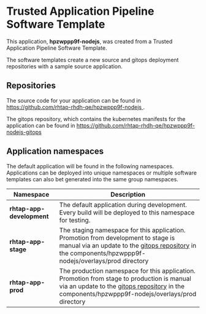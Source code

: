 # Trusted Application Pipeline Software Template

This application, **hpzwppp9f-nodejs**, was created from a Trusted Application Pipeline Software Template.

The software templates create a new source and gitops deployment repositories with a sample source application. 

## Repositories

The source code for your application can be found in [https://github.com/rhtap-rhdh-qe/hpzwppp9f-nodejs ](https://github.com/rhtap-rhdh-qe/hpzwppp9f-nodejs ).
 
The gitops repository, which contains the kubernetes manifests for the application can be found in 
[https://github.com/rhtap-rhdh-qe/hpzwppp9f-nodejs-gitops ](https://github.com/rhtap-rhdh-qe/hpzwppp9f-nodejs-gitops ) 

## Application namespaces 

The default application will be found in the following namespaces. Applications can be deployed into unique namespaces or multiple software templates can also bet generated into the same group namespaces.  

|  Namespace   |  Description   |  
| -------- | -------- |   
| **rhtap-app-development** | The default application during development. Every build will be deployed to this namespace for testing. | 
| **rhtap-app-stage** | The staging namespace for this application. Promotion from development to stage is manual via an update to the [gitops repository](https://github.com/rhtap-rhdh-qe/hpzwppp9f-nodejs-gitops ) in the components/hpzwppp9f-nodejs/overlays/prod directory |  
| **rhtap-app-prod** | The production namespace for this application. Promotion from stage to production is manual via an update to the [gitops repository](https://github.com/rhtap-rhdh-qe/hpzwppp9f-nodejs-gitops ) in the components/hpzwppp9f-nodejs/overlays/prod directory | 